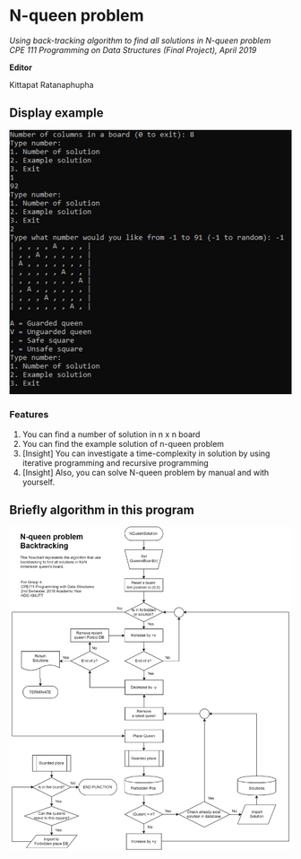 # N-queen problem
*Using back-tracking algorithm to find all solutions in N-queen problem<br>
CPE 111 Programming on Data Structures (Final Project), April 2019*

**Editor**

Kittapat Ratanaphupha
## Display example
![n-queen](https://github.com/KittapatR/n-queen-problem/blob/main/N-queen%20display.jpg)
### Features
1. You can find a number of solution in n x n board
2. You can find the example solution of n-queen problem
3. \[Insight\] You can investigate a time-complexity in solution by using iterative programming and recursive programming
4. \[Insight\] Also, you can solve N-queen problem by manual and with yourself.

## Briefly algorithm in this program
![algorithm](https://github.com/KittapatR/n-queen-problem/blob/main/Flowchart.jpg)
